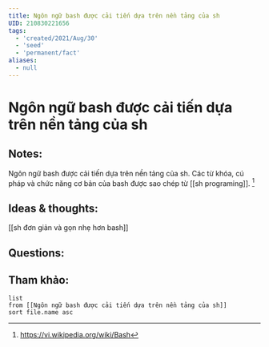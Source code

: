 ```yaml
---
title: Ngôn ngữ bash được cải tiến dựa trên nền tảng của sh
UID: 210830221656
tags:
  - 'created/2021/Aug/30'
  - 'seed'
  - 'permanent/fact'
aliases:
  - null
---
```

# Ngôn ngữ bash được cải tiến dựa trên nền tảng của sh

## Notes:
Ngôn ngữ bash được cải tiến dựa trên nền tảng của sh. Các từ khóa, cú pháp và chức năng cơ bản của bash được sao chép từ [[sh programing]]. [^1]

## Ideas & thoughts:
[[sh đơn giản và gọn nhẹ hơn bash]]

## Questions:


## Tham khảo:
```dataview
list
from [[Ngôn ngữ bash được cải tiến dựa trên nền tảng của sh]]
sort file.name asc
```

[^1]: https://vi.wikipedia.org/wiki/Bash